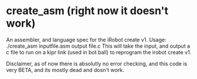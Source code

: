 # create_asm (right now it doesn't work)
An assembler, and language spec for the iRobot create v1.
Usage: ./create_asm inputfile.asm output file.c
This will take the input, and output a c file to run on a kipr link (used in bot ball) to reprogram the irobot create v1.

Disclaimer, as of now there is absolutly no error checking, and this code is very BETA, and its mostly dead and dosn't work.

